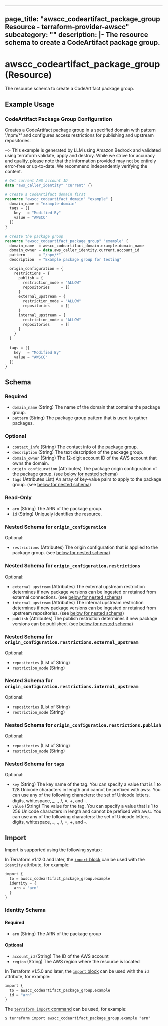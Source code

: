
---
page_title: "awscc_codeartifact_package_group Resource - terraform-provider-awscc"
subcategory: ""
description: |-
  The resource schema to create a CodeArtifact package group.
---

# awscc_codeartifact_package_group (Resource)

The resource schema to create a CodeArtifact package group.

## Example Usage

### CodeArtifact Package Group Configuration

Creates a CodeArtifact package group in a specified domain with pattern '/npm/*' and configures access restrictions for publishing and upstream repositories.

~> This example is generated by LLM using Amazon Bedrock and validated using terraform validate, apply and destroy. While we strive for accuracy and quality, please note that the information provided may not be entirely error-free or up-to-date. We recommend independently verifying the content.

```terraform
# Get current AWS account ID
data "aws_caller_identity" "current" {}

# Create a CodeArtifact domain first
resource "awscc_codeartifact_domain" "example" {
  domain_name = "example-domain"
  tags = [{
    key   = "Modified By"
    value = "AWSCC"
  }]
}

# Create the package group
resource "awscc_codeartifact_package_group" "example" {
  domain_name  = awscc_codeartifact_domain.example.domain_name
  domain_owner = data.aws_caller_identity.current.account_id
  pattern      = "/npm/*"
  description  = "Example package group for testing"

  origin_configuration = {
    restrictions = {
      publish = {
        restriction_mode = "ALLOW"
        repositories     = []
      }
      external_upstream = {
        restriction_mode = "ALLOW"
        repositories     = []
      }
      internal_upstream = {
        restriction_mode = "ALLOW"
        repositories     = []
      }
    }
  }

  tags = [{
    key   = "Modified By"
    value = "AWSCC"
  }]
}
```

<!-- schema generated by tfplugindocs -->
## Schema

### Required

- `domain_name` (String) The name of the domain that contains the package group.
- `pattern` (String) The package group pattern that is used to gather packages.

### Optional

- `contact_info` (String) The contact info of the package group.
- `description` (String) The text description of the package group.
- `domain_owner` (String) The 12-digit account ID of the AWS account that owns the domain.
- `origin_configuration` (Attributes) The package origin configuration of the package group. (see [below for nested schema](#nestedatt--origin_configuration))
- `tags` (Attributes List) An array of key-value pairs to apply to the package group. (see [below for nested schema](#nestedatt--tags))

### Read-Only

- `arn` (String) The ARN of the package group.
- `id` (String) Uniquely identifies the resource.

<a id="nestedatt--origin_configuration"></a>
### Nested Schema for `origin_configuration`

Optional:

- `restrictions` (Attributes) The origin configuration that is applied to the package group. (see [below for nested schema](#nestedatt--origin_configuration--restrictions))

<a id="nestedatt--origin_configuration--restrictions"></a>
### Nested Schema for `origin_configuration.restrictions`

Optional:

- `external_upstream` (Attributes) The external upstream restriction determines if new package versions can be ingested or retained from external connections. (see [below for nested schema](#nestedatt--origin_configuration--restrictions--external_upstream))
- `internal_upstream` (Attributes) The internal upstream restriction determines if new package versions can be ingested or retained from upstream repositories. (see [below for nested schema](#nestedatt--origin_configuration--restrictions--internal_upstream))
- `publish` (Attributes) The publish restriction determines if new package versions can be published. (see [below for nested schema](#nestedatt--origin_configuration--restrictions--publish))

<a id="nestedatt--origin_configuration--restrictions--external_upstream"></a>
### Nested Schema for `origin_configuration.restrictions.external_upstream`

Optional:

- `repositories` (List of String)
- `restriction_mode` (String)


<a id="nestedatt--origin_configuration--restrictions--internal_upstream"></a>
### Nested Schema for `origin_configuration.restrictions.internal_upstream`

Optional:

- `repositories` (List of String)
- `restriction_mode` (String)


<a id="nestedatt--origin_configuration--restrictions--publish"></a>
### Nested Schema for `origin_configuration.restrictions.publish`

Optional:

- `repositories` (List of String)
- `restriction_mode` (String)




<a id="nestedatt--tags"></a>
### Nested Schema for `tags`

Optional:

- `key` (String) The key name of the tag. You can specify a value that is 1 to 128 Unicode characters in length and cannot be prefixed with aws:. You can use any of the following characters: the set of Unicode letters, digits, whitespace, _, ., /, =, +, and -.
- `value` (String) The value for the tag. You can specify a value that is 1 to 256 Unicode characters in length and cannot be prefixed with aws:. You can use any of the following characters: the set of Unicode letters, digits, whitespace, _, ., /, =, +, and -.

## Import

Import is supported using the following syntax:

In Terraform v1.12.0 and later, the [`import` block](https://developer.hashicorp.com/terraform/language/import) can be used with the `identity` attribute, for example:

```terraform
import {
  to = awscc_codeartifact_package_group.example
  identity = {
    arn = "arn"
  }
}
```

<!-- schema generated by tfplugindocs -->
### Identity Schema

#### Required

- `arn` (String) The ARN of the package group

#### Optional

- `account_id` (String) The ID of the AWS account
- `region` (String) The AWS region where the resource is located

In Terraform v1.5.0 and later, the [`import` block](https://developer.hashicorp.com/terraform/language/import) can be used with the `id` attribute, for example:

```terraform
import {
  to = awscc_codeartifact_package_group.example
  id = "arn"
}
```

The [`terraform import` command](https://developer.hashicorp.com/terraform/cli/commands/import) can be used, for example:

```shell
$ terraform import awscc_codeartifact_package_group.example "arn"
```
